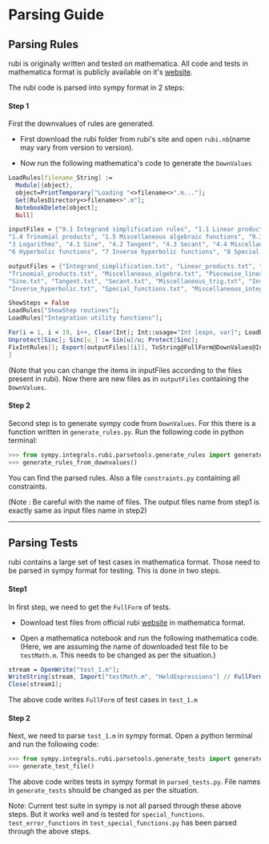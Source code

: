 # Parsing Guide

## Parsing Rules

rubi is originally written and tested on mathematica. All code and tests in mathematica format is publicly available on it's [website](http://www.apmaths.uwo.ca/~arich/).

The rubi code is parsed into sympy format in 2 steps:

#### Step 1

First the downvalues of rules are generated.
* First download the rubi folder from rubi's site and open `rubi.nb`(name may vary from version to version).

* Now run the following mathematica's code to generate the `DownValues` 

```Mathematica
LoadRules[filename_String] :=
  Module[{object},
  object=PrintTemporary["Loading "<>filename<>".m..."];
  Get[RulesDirectory<>filename<>".m"];
  NotebookDelete[object];
  Null]

inputFiles = {"9.1 Integrand simplification rules", "1.1 Linear products", "1.2 Quadratic products", "1.3 Binomial products", 
"1.4 Trinomial products", "1.5 Miscellaneous algebraic functions", "9.3 Piecewise linear functions", "2 Exponentials",
"3 Logarithms", "4.1 Sine", "4.2 Tangent", "4.3 Secant", "4.4 Miscellaneous trig functions", "5 Inverse trig functions",
"6 Hyperbolic functions", "7 Inverse hyperbolic functions", "8 Special functions", "9.4 Miscellaneous integration rules"}

outputFiles = {"Integrand_simplification.txt", "Linear_products.txt", "Quadratic_products.txt", "Binomial_products.txt",
"Trinomial_products.txt", "Miscellaneous_algebra.txt", "Piecewise_linear.txt", "Exponentials.txt", "Logarithms.txt",
"Sine.txt", "Tangent.txt", "Secant.txt", "Miscellaneous_trig.txt", "Inverse_trig.txt", "Hyperbolic.txt",
"Inverse_hyperbolic.txt", "Special_functions.txt", "Miscellaneous_integration.txt"}

ShowSteps = False
LoadRules["ShowStep routines"];
LoadRules["Integration utility functions"];

For[i = 1, i < 19, i++, Clear[Int]; Int::usage="Int [expn, var]"; LoadRules[inputFiles[[i]]];
Unprotect[Sinc]; Sinc[u_] := Sin[u]/u; Protect[Sinc];
FixIntRules[]; Export[outputFiles[[i]], ToString@FullForm@DownValues@Int];
]
```

(Note that you can change the items in inputFiles according to the files present in rubi).
Now there are new files as in `outputFiles` containing the `DownValues`.

#### Step 2

Second step is to generate sympy code from `DownValues`. For this there is a function written in `generate_rules.py`.
Run the following code in python terminal:

```python
>>> from sympy.integrals.rubi.parsetools.generate_rules import generate_rules_from_downvalues
>>> generate_rules_from_downvalues()
```

You can find the parsed rules. Also a file `constraints.py` containing all constraints.

(Note : Be careful with the name of files. The output files name from step1 is exactly same as input files name in step2)

-------------------------------------------------

## Parsing Tests

rubi contains a large set of test cases in mathematica format. Those need to be parsed in sympy format for testing. This is done in two steps.

#### Step1

In first step, we need to get the `FullForm` of tests.

* Download test files from official rubi [website](http://www.apmaths.uwo.ca/~arich/IntegrationProblems/MathematicaSyntaxFiles/MathematicaSyntaxFiles.html) in mathematica format.

* Open a mathematica notebook and run the following mathematica code.(Here, we are assuming the name of downloaded test file to be `testMath.m`. This needs to be changed as per the situation.)

```Mathematica
stream = OpenWrite["test_1.m"];
WriteString[stream, Import["testMath.m", "HeldExpressions"] // FullForm];
Close[stream1];
```

The above code writes `FullForm` of test cases in `test_1.m`

#### Step 2

Next, we need to parse `test_1.m` in sympy format.
Open a python terminal and run the following code: 

```python
>>> from sympy.integrals.rubi.parsetools.generate_tests import generate_test_file
>>> generate_test_file()
```

The above code writes tests in sympy format in `parsed_tests.py`. File names in `generate_tests` should be changed as per the situation.

Note: Current test suite in sympy is not all parsed through these above steps. But it works well and is tested for `special_functions`. `test_error_functions` in `test_special_functions.py` has been parsed through the above steps.
